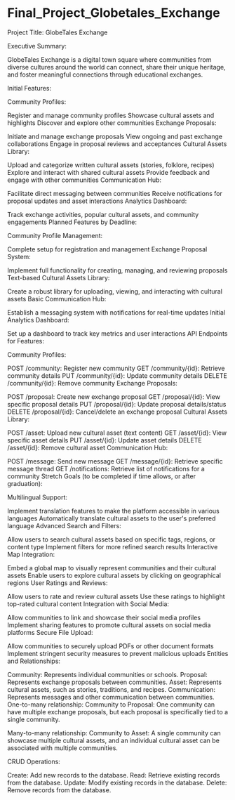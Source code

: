 # Final_Project_Globetales_Exchange

Project Title: GlobeTales Exchange

Executive Summary:

GlobeTales Exchange is a digital town square where communities from diverse cultures around the world can connect, share their unique heritage, and foster meaningful connections through educational exchanges.

Initial Features:

Community Profiles:

Register and manage community profiles
Showcase cultural assets and highlights
Discover and explore other communities
Exchange Proposals:

Initiate and manage exchange proposals
View ongoing and past exchange collaborations
Engage in proposal reviews and acceptances
Cultural Assets Library:

Upload and categorize written cultural assets (stories, folklore, recipes)
Explore and interact with shared cultural assets
Provide feedback and engage with other communities
Communication Hub:

Facilitate direct messaging between communities
Receive notifications for proposal updates and asset interactions
Analytics Dashboard:

Track exchange activities, popular cultural assets, and community engagements
Planned Features by Deadline:

Community Profile Management:

Complete setup for registration and management
Exchange Proposal System:

Implement full functionality for creating, managing, and reviewing proposals
Text-based Cultural Assets Library:

Create a robust library for uploading, viewing, and interacting with cultural assets
Basic Communication Hub:

Establish a messaging system with notifications for real-time updates
Initial Analytics Dashboard:

Set up a dashboard to track key metrics and user interactions
API Endpoints for Features:

Community Profiles:

POST /community: Register new community
GET /community/{id}: Retrieve community details
PUT /community/{id}: Update community details
DELETE /community/{id}: Remove community
Exchange Proposals:

POST /proposal: Create new exchange proposal
GET /proposal/{id}: View specific proposal details
PUT /proposal/{id}: Update proposal details/status
DELETE /proposal/{id}: Cancel/delete an exchange proposal
Cultural Assets Library:

POST /asset: Upload new cultural asset (text content)
GET /asset/{id}: View specific asset details
PUT /asset/{id}: Update asset details
DELETE /asset/{id}: Remove cultural asset
Communication Hub:

POST /message: Send new message
GET /message/{id}: Retrieve specific message thread
GET /notifications: Retrieve list of notifications for a community
Stretch Goals (to be completed if time allows, or after graduation):

Multilingual Support:

Implement translation features to make the platform accessible in various languages
Automatically translate cultural assets to the user's preferred language
Advanced Search and Filters:

Allow users to search cultural assets based on specific tags, regions, or content type
Implement filters for more refined search results
Interactive Map Integration:

Embed a global map to visually represent communities and their cultural assets
Enable users to explore cultural assets by clicking on geographical regions
User Ratings and Reviews:

Allow users to rate and review cultural assets
Use these ratings to highlight top-rated cultural content
Integration with Social Media:

Allow communities to link and showcase their social media profiles
Implement sharing features to promote cultural assets on social media platforms
Secure File Upload:

Allow communities to securely upload PDFs or other document formats
Implement stringent security measures to prevent malicious uploads
Entities and Relationships:

Community: Represents individual communities or schools.
Proposal: Represents exchange proposals between communities.
Asset: Represents cultural assets, such as stories, traditions, and recipes.
Communication: Represents messages and other communication between communities.
One-to-many relationship: Community to Proposal: One community can have multiple exchange proposals, but each proposal is specifically tied to a single community.

Many-to-many relationship: Community to Asset: A single community can showcase multiple cultural assets, and an individual cultural asset can be associated with multiple communities.

CRUD Operations:

Create: Add new records to the database.
Read: Retrieve existing records from the database.
Update: Modify existing records in the database.
Delete: Remove records from the database.
